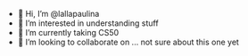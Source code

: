 - 👋 Hi, I’m @lallapaulina
- 👀 I’m interested in understanding stuff
- 🌱 I’m currently taking CS50
- 💞️ I’m looking to collaborate on ... not sure about this one yet


<!---
lallapaulina/lallapaulina is a ✨ special ✨ repository because its `README.md` (this file) appears on your GitHub profile.
You can click the Preview link to take a look at your changes.
--->
